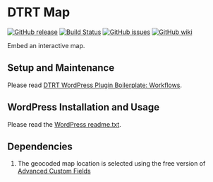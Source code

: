 # DTRT Map

[![GitHub release](https://img.shields.io/github/release/dotherightthing/wpdtrt-map.svg)](https://github.com/dotherightthing/wpdtrt-map/releases) [![Build Status](https://github.com/dotherightthing/wpdtrt-map/workflows/Build%20and%20release%20if%20tagged/badge.svg)](https://github.com/dotherightthing/wpdtrt-map/actions?query=workflow%3A%22Build+and+release+if+tagged%22) [![GitHub issues](https://img.shields.io/github/issues/dotherightthing/wpdtrt-map.svg)](https://github.com/dotherightthing/wpdtrt-map/issues) [![GitHub wiki](https://img.shields.io/badge/documentation-wiki-lightgrey.svg)](https://github.com/dotherightthing/wpdtrt-map/wiki)



Embed an interactive map.

## Setup and Maintenance

Please read [DTRT WordPress Plugin Boilerplate: Workflows](https://github.com/dotherightthing/wpdtrt-plugin-boilerplate/wiki/Workflows).

## WordPress Installation and Usage

Please read the [WordPress readme.txt](readme.txt).

## Dependencies

1. The geocoded map location is selected using the free version of [Advanced Custom Fields](https://wordpress.org/plugins/advanced-custom-fields/)
